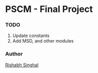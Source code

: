 # PSCM - Final Project


### TODO

1. Update constants
2. Add MSD, and other modules


### Author

[Rishabh Singhal](https://rish-singhal.github.io)
